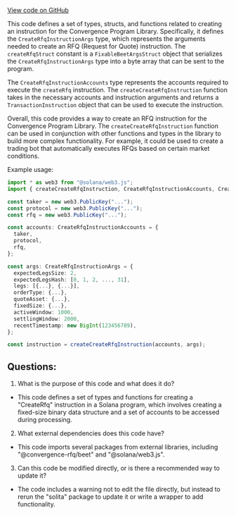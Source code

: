 [View code on GitHub](https://github.com/convergence-rfq/convergence-program-library/rfq/js/generated/instructions/createRfq.ts)

This code defines a set of types, structs, and functions related to creating an instruction for the Convergence Program Library. Specifically, it defines the `CreateRfqInstructionArgs` type, which represents the arguments needed to create an RFQ (Request for Quote) instruction. The `createRfqStruct` constant is a `FixableBeetArgsStruct` object that serializes the `CreateRfqInstructionArgs` type into a byte array that can be sent to the program. 

The `CreateRfqInstructionAccounts` type represents the accounts required to execute the `createRfq` instruction. The `createCreateRfqInstruction` function takes in the necessary accounts and instruction arguments and returns a `TransactionInstruction` object that can be used to execute the instruction.

Overall, this code provides a way to create an RFQ instruction for the Convergence Program Library. The `createCreateRfqInstruction` function can be used in conjunction with other functions and types in the library to build more complex functionality. For example, it could be used to create a trading bot that automatically executes RFQs based on certain market conditions. 

Example usage:

```typescript
import * as web3 from "@solana/web3.js";
import { createCreateRfqInstruction, CreateRfqInstructionAccounts, CreateRfqInstructionArgs } from "convergence-program-library";

const taker = new web3.PublicKey("...");
const protocol = new web3.PublicKey("...");
const rfq = new web3.PublicKey("...");

const accounts: CreateRfqInstructionAccounts = {
  taker,
  protocol,
  rfq,
};

const args: CreateRfqInstructionArgs = {
  expectedLegsSize: 2,
  expectedLegsHash: [0, 1, 2, ..., 31],
  legs: [{...}, {...}],
  orderType: {...},
  quoteAsset: {...},
  fixedSize: {...},
  activeWindow: 1000,
  settlingWindow: 2000,
  recentTimestamp: new BigInt(123456789),
};

const instruction = createCreateRfqInstruction(accounts, args);
```
## Questions: 
 1. What is the purpose of this code and what does it do?
- This code defines a set of types and functions for creating a "CreateRfq" instruction in a Solana program, which involves creating a fixed-size binary data structure and a set of accounts to be accessed during processing.

2. What external dependencies does this code have?
- This code imports several packages from external libraries, including "@convergence-rfq/beet" and "@solana/web3.js".

3. Can this code be modified directly, or is there a recommended way to update it?
- The code includes a warning not to edit the file directly, but instead to rerun the "solita" package to update it or write a wrapper to add functionality.